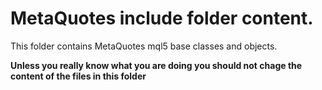 # MetaQuotes include folder content.

This folder contains MetaQuotes mql5 base classes and objects.

**Unless you really know what you are doing you should not chage the content of the files in this folder**
